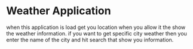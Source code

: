 # Weather Application
when this application is load get you location when you allow it the show the weather information. if you want to get specific city weather then you enter the name of the city and hit search that show you information.
